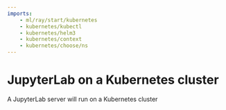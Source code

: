 ```yaml
---
imports:
    - ml/ray/start/kubernetes
    - kubernetes/kubectl
    - kubernetes/helm3
    - kubernetes/context
    - kubernetes/choose/ns
---
```


# JupyterLab on a Kubernetes cluster

A JupyterLab server will run on a Kubernetes cluster
